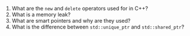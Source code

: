1. What are the `new` and `delete` operators used for in C++?
2. What is a memory leak?
3. What are smart pointers and why are they used?
4. What is the difference between `std::unique_ptr` and `std::shared_ptr`?
